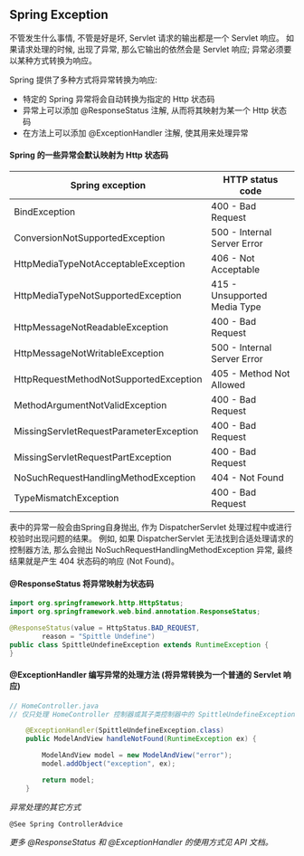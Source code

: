 Spring Exception
--
不管发生什么事情, 不管是好是坏, Servlet 请求的输出都是一个 Servlet 响应。 如果请求处理的时候, 出现了异常, 那么它输出的依然会是 Servlet 响应; 异常必须要以某种方式转换为响应。

Spring 提供了多种方式将异常转换为响应:
- 特定的 Spring 异常将会自动转换为指定的 Http 状态码
- 异常上可以添加 @ResponseStatus 注解, 从而将其映射为某一个 Http 状态码
- 在方法上可以添加 @ExceptionHandler 注解, 使其用来处理异常

#### Spring 的一些异常会默认映射为 Http 状态码
 Spring exception | HTTP status code
-----------------------------------------|-------------------------
BindException                            |400 - Bad Request
ConversionNotSupportedException          |500 - Internal Server Error 
HttpMediaTypeNotAcceptableException      |406 - Not Acceptable
HttpMediaTypeNotSupportedException       |415 - Unsupported Media Type 
HttpMessageNotReadableException          |400 - Bad Request
HttpMessageNotWritableException          |500 - Internal Server Error 
HttpRequestMethodNotSupportedException   |405 - Method Not Allowed
MethodArgumentNotValidException          |400 - Bad Request
MissingServletRequestParameterException  |400 - Bad Request
MissingServletRequestPartException       |400 - Bad Request
NoSuchRequestHandlingMethodException     |404 - Not Found
TypeMismatchException                    |400 - Bad Request
  表中的异常一般会由Spring自身抛出, 作为 DispatcherServlet 处理过程中或进行校验时出现问题的结果。
  例如, 如果 DispatcherServlet 无法找到合适处理请求的控制器方法, 那么会抛出 NoSuchRequestHandlingMethodException 异常, 最终结果就是产生 404 状态码的响应 (Not Found)。
  
#### @ResponseStatus 将异常映射为状态码
```java
import org.springframework.http.HttpStatus;
import org.springframework.web.bind.annotation.ResponseStatus;

@ResponseStatus(value = HttpStatus.BAD_REQUEST,
        reason = "Spittle Undefine")
public class SpittleUndefineException extends RuntimeException {
}
```

#### @ExceptionHandler 编写异常的处理方法 (将异常转换为一个普通的 Servlet 响应)
```java
// HomeController.java
// 仅只处理 HomeController 控制器或其子类控制器中的 SpittleUndefineException 异常

    @ExceptionHandler(SpittleUndefineException.class)
    public ModelAndView handleNotFound(RuntimeException ex) {

        ModelAndView model = new ModelAndView("error");
        model.addObject("exception", ex);

        return model;
    }
```

_异常处理的其它方式_

    @See Spring ControllerAdvice


*更多 @ResponseStatus 和 @ExceptionHandler 的使用方式见 API 文档。*







